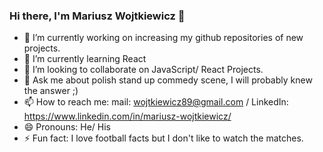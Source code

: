 ### Hi there, I'm Mariusz Wojtkiewicz 👋


- 🔭 I’m currently working on increasing my github repositories of new projects.
- 🌱 I’m currently learning React
- 👯 I’m looking to collaborate on JavaScript/ React Projects.
- 💬 Ask me about polish stand up commedy scene, I will probably knew the answer ;)
- 📫 How to reach me: mail: wojtkiewicz89@gmail.com / LinkedIn: https://www.linkedin.com/in/mariusz-wojtkiewicz/
- 😄 Pronouns: He/ His
- ⚡ Fun fact: I love football facts but I don't like to watch the matches.
